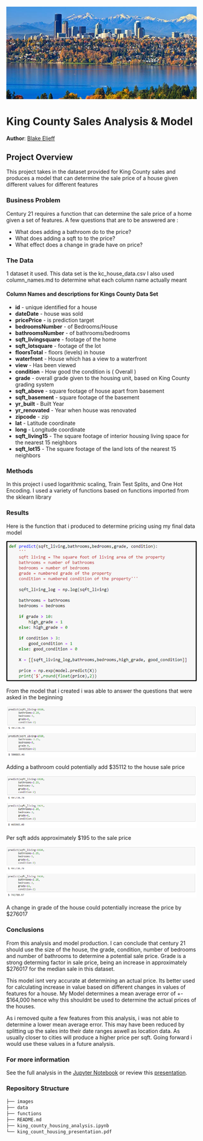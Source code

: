 ![ima](images/king_county.jpg)

# King County Sales Analysis & Model

**Author**: [Blake Elieff](mailto:blakeelieff@hotmail.com)

## Project Overview

This project takes in the dataset provided for King County sales and produces a model that can determine the sale price of a house given different values for different features

### Business Problem

Century 21 requires a function that can determine the sale price of a home given a set of features. A few questions that are to be answered are :
* What does adding a bathroom do to the price?
* What does adding a sqft to to the price?
* What effect does a change in grade have on price?

### The Data

1 dataset it used. This data set is the kc_house_data.csv
I also used column_names.md to determine what each column name actually meant

#### Column Names and descriptions for Kings County Data Set
* **id** - unique identified for a house
* **dateDate** - house was sold
* **pricePrice** -  is prediction target
* **bedroomsNumber** -  of Bedrooms/House
* **bathroomsNumber** -  of bathrooms/bedrooms
* **sqft_livingsquare** -  footage of the home
* **sqft_lotsquare** -  footage of the lot
* **floorsTotal** -  floors (levels) in house
* **waterfront** - House which has a view to a waterfront
* **view** - Has been viewed
* **condition** - How good the condition is ( Overall )
* **grade** - overall grade given to the housing unit, based on King County grading system
* **sqft_above** - square footage of house apart from basement
* **sqft_basement** - square footage of the basement
* **yr_built** - Built Year
* **yr_renovated** - Year when house was renovated
* **zipcode** - zip
* **lat** - Latitude coordinate
* **long** - Longitude coordinate
* **sqft_living15** - The square footage of interior housing living space for the nearest 15 neighbors
* **sqft_lot15** - The square footage of the land lots of the nearest 15 neighbors

### Methods

In this project i used logarithmic scaling, Train Test Splits, and One Hot Encoding.
I used a variety of functions based on functions imported from the sklearn library

### Results
Here is the function that i produced to determine pricing using my final data model

![fnc](images/function.png)

From the model that i created i was able to answer the questions that were asked in the beginning

![res1](images/results_bath.png)

Adding a bathroom could potentially add $35112 to the house sale price

![res2](images/results_sqft.png)

Per sqft adds approximately $195 to the sale price

![res3](images/results_grade.png)

A change in grade of the house could potentially increase the price by $276017

### Conclusions

From this analysis and model production. I can conclude that century 21 should use the size of the house, the grade, condition, number of bedrooms and number of bathrooms to determine a potential sale price. Grade is a strong determing factor in sale price, being an increase in approximately $276017 for the median sale in this dataset. 

This model isnt very accurate at determining an actual price. Its better used for calculating increase in value based on different changes in values of features for a house. My Model determines a mean average error of +- $164,000 hence why this shouldnt be used to determine the actual prices of the houses.

As i removed quite a few features from this analysis, i was not able to determine a lower mean average error. This may have been reduced by splitting up the sales into their date ranges aswell as location data. As usually closer to cities will produce a higher price per sqft. Going forward i would use these values in a future analysis.


### For more information

See the full analysis in the [Jupyter Notebook](./king_county_housing_analysis) or review this [presentation](./king_county_housing_presentation.pdf).

### Repository Structure

```
├── images
├── data
├── functions
├── README.md
├── king_county_housing_analysis.ipynb
└── king_count_housing_presentation.pdf
```

